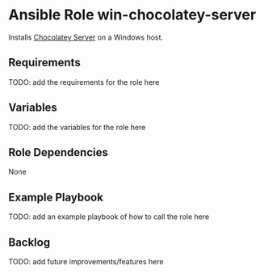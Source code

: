 # Ansible Role win-chocolatey-server

Installs [Chocolatey Server](https://chocolatey.org/packages/chocolatey.server)
on a Windows host.


## Requirements

TODO: add the requirements for the role here


## Variables

TODO: add the variables for the role here


## Role Dependencies

None


## Example Playbook

TODO: add an example playbook of how to call the role here


## Backlog

TODO: add future improvements/features here

